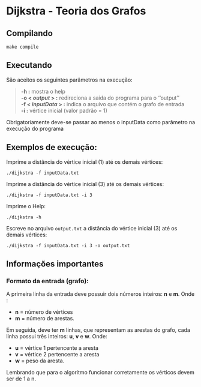 # Dijkstra - Teoria dos Grafos

## Compilando

```
make compile
```

## Executando
São aceitos os seguintes parâmetros na execução:
> **-h :** mostra o help  
> **-o < *output* > :** redireciona a saida do programa para o ‘‘output’’  
> **-f < *inputData* > :** indica o arquivo que contém o grafo de entrada  
> **-i :** vértice inicial  (valor padrão = 1)
  
Obrigatoriamente deve-se passar ao menos o inputData como parâmetro na execução do programa  
  
## Exemplos de execução:  
Imprime a distância do vértice inicial (1) até os demais vértices:  
```
./dijkstra -f inputData.txt
```
  
Imprime a distância do vértice inicial (3) até os demais vértices:  
```
./dijkstra -f inputData.txt -i 3
```  

Imprime o Help:  
```
./dijkstra -h
```  

Escreve no arquivo `output.txt` a distância do vértice inicial (3) até os demais vértices:  
```
./dijkstra -f inputData.txt -i 3 -o output.txt
```

## Informações importantes  

### Formato da entrada (grafo):  
A primeira linha da entrada deve possuir dois números inteiros: **n** e **m**. Onde :
- **n** = número de vértices
- **m** = número de arestas.  

Em seguida, deve ter **m** linhas, que representam as arestas do grafo, cada linha possui três inteiros: **u**, **v** e **w**. Onde:
- **u** = vértice 1 pertencente a aresta
- **v** = vértice 2 pertencente a aresta 
- **w** = peso da aresta.

Lembrando que para o algoritmo funcionar corretamente os vérticos devem ser de 1 a n.

